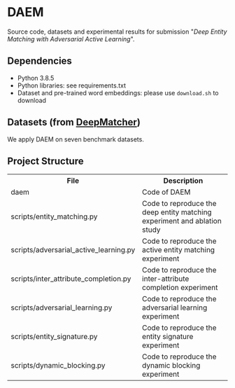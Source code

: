 # DAEM
Source code, datasets and experimental results for submission "_Deep Entity Matching with Adversarial Active Learning_".

## Dependencies
* Python 3.8.5
* Python libraries: see requirements.txt
* Dataset and pre-trained word embeddings: please use `download.sh` to download

## Datasets (from [DeepMatcher](https://github.com/anhaidgroup/deepmatcher/blob/master/Datasets.md#preprocessed-data))
We apply DAEM on seven benchmark datasets.

## Project Structure
<table>
    <tr>
        <th>File</th><th>Description</th>
    </tr>
    <tr>
        <td>daem</td><td>Code of DAEM</td>
    </tr>
    <tr>
        <td>scripts/entity_matching.py</td><td>Code to reproduce the deep entity matching experiment and ablation study</td>
    </tr>
    <tr>
        <td>scripts/adversarial_active_learning.py</td><td>Code to reproduce the active entity matching experiment</td>
    </tr>
    <tr>
        <td>scripts/inter_attribute_completion.py</td><td>Code to reproduce the inter-attribute completion experiment</td>
    </tr>
    <tr>
        <td>scripts/adversarial_learning.py</td><td>Code to reproduce the adversarial learning experiment</td>
    </tr>
    <tr>
        <td>scripts/entity_signature.py</td><td>Code to reproduce the entity signature experiment</td>
    </tr>
    <tr>
        <td>scripts/dynamic_blocking.py</td><td>Code to reproduce the dynamic blocking experiment</td>
    </tr>
</table>
